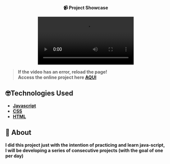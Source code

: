 <strong><div align="center">
 📹 Project Showcase

  <video src="https://github.com/LuckxSz/Simple-XO-Game-6/assets/135531180/a6d72a61-738c-434d-986d-b8b68f5bba03   ">
</div>






> **If the video has an error, reload the page!**<br>
> Access the online project here  **[AQUI]( https://luckxsz.github.io/Simple-XO-Game-6/   )**


## 🤓Technologies Used

-   [Javascript](https://developer.mozilla.org/en-US/docs/Web/JavaScript)
-   [CSS](https://developer.mozilla.org/en-US/docs/Web/CSS)
-   [HTML](https://developer.mozilla.org/en-US/docs/Web/HTML)

## 📝 About

I did this project just with the intention of practicing and learn java-script, I will be developing a series of consecutive projects (with the goal of one per day)
<strong/>
